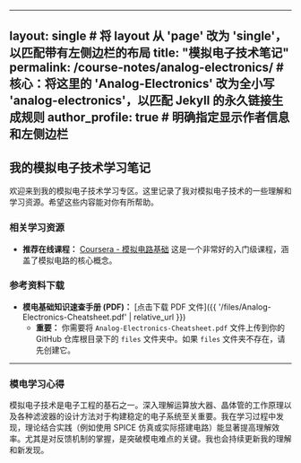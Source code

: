 
---
layout: single # 将 layout 从 'page' 改为 'single'，以匹配带有左侧边栏的布局
title: "模拟电子技术笔记"
permalink: /course-notes/analog-electronics/ # 核心：将这里的 'Analog-Electronics' 改为全小写 'analog-electronics'，以匹配 Jekyll 的永久链接生成规则
author_profile: true # 明确指定显示作者信息和左侧边栏
---

## 我的模拟电子技术学习笔记

欢迎来到我的模拟电子技术学习专区。这里记录了我对模拟电子技术的一些理解和学习资源。希望这些内容能对你有所帮助。

### 相关学习资源

* **推荐在线课程：** [Coursera - 模拟电路基础](https://www.coursera.org/courses?query=analog%20circuits)
    这是一个非常好的入门级课程，涵盖了模拟电路的核心概念。

### 参考资料下载

* **模电基础知识速查手册 (PDF)：** [点击下载 PDF 文件]({{ '/files/Analog-Electronics-Cheatsheet.pdf' | relative_url }})
    * **重要：** 你需要将 `Analog-Electronics-Cheatsheet.pdf` 文件上传到你的 GitHub 仓库根目录下的 `files` 文件夹中。如果 `files` 文件夹不存在，请先创建它。

---

### 模电学习心得

模拟电子技术是电子工程的基石之一。深入理解运算放大器、晶体管的工作原理以及各种滤波器的设计方法对于构建稳定的电子系统至关重要。我在学习过程中发现，理论结合实践（例如使用 SPICE 仿真或实际搭建电路）能显著提高理解效率。尤其是对反馈机制的掌握，是突破模电难点的关键。我也会持续更新我的理解和新发现。
